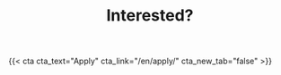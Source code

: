 ﻿---
# An instance of the Blank widget.
# Documentation: https://sourcethemes.com/academic/docs/page-builder/
widget: blank

# Activate this widget? true/false
active: true

# This file represents a page section.
headless: true

# Order that this section appears on the page.
weight: 32

title: Interested?

design:
  columns: "2"

  #spacing:
  #  padding: ["20px", "0", "20px", "0"]

---

{{< cta cta_text="Apply" cta_link="/en/apply/" cta_new_tab="false" >}}